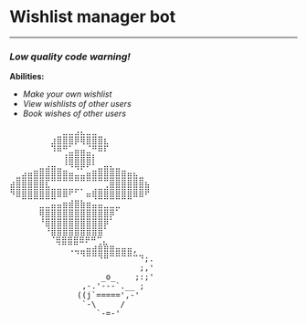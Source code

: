 # Wishlist manager bot

---

### *Low quality code warning!*

**Abilities:**
- *Make your own wishlist*
- *View wishlists of other users*
- *Book wishes of other users*

<pre>
⠀⠀⠀⠀⠀⠀⠀⠀⠀⣀⣀⣠⣄⣀⣀⠀⠀⠀⠀⠀⠀⠀⠀⠀
⠀⠀⠀⠀⠀⠀⠀⣰⣿⣿⣿⡿⢿⣿⣿⣿⣆⠀⠀⠀⠀⠀⠀⠀
⠀⠀⠀⠀⠀⠀⠀⠹⠿⠛⣁⣤⣤⣈⠛⠿⠏⠀⠀⠀⠀⠀⠀⠀
⠀⠀⠀⠀⠀⠀⠀⠀⠀⢸⣿⣿⣿⣿⡇⠀⠀⠀⠀⠀⠀⠀⠀⠀
⠀⠀⠀⠀⣀⣤⣴⣶⣤⣈⠙⠻⠟⠋⣁⣤⣶⣦⣤⣀⠀⠀⠀⠀
⠀⣤⣾⣿⣿⣿⣿⣿⣿⣿⣿⣶⣶⣿⣿⣿⣿⣿⣿⣿⣿⣷⣤⠀
⣾⣿⣿⣿⣿⣿⣧⣀⣀⣀⣀⣀⡀⠀⢀⣀⣠⣿⣿⣿⣿⣿⣿⣷
⠙⠿⣿⣿⣿⣿⣿⣿⠿⠿⠋⠁⠀⠶⢿⣿⣿⣿⣿⣿⣿⠿⠿⠋
⠀⠀⠀⠀⠀⣀⣀⣤⣤⣶⣾⣿⣷⣶⣤⣤⣀⣀⣀⠀⠀⠀⠀⠀
⠀⠀⠀⠀⠀⢿⣿⣿⣿⣿⣿⣿⣿⣿⣿⣿⣿⡿⠁⠀⠀⠀⠀⠀
⠀⠀⠀⠀⠀⠘⣿⣿⣿⣿⣿⣿⣿⣿⣿⣿⡿⠁⠀⠀⠀⠀⠀⠀
⠀⠀⠀⠀⠀⠀⠘⣿⣿⣿⣿⣿⣿⣿⣿⣿⠁⠀⠀⠀⠀⠀⠀⠀
⠀⠀⠀⠀⠀⠀ ⠈⢿⣿⣿⣿⠿⠟⠛⢉⣄⠀⠀⠀⠀⠀⠀⠀
⠀⠀⠀⠀⠀⠀⠀⠀⠀⠀⠠⢤⣤⣶⣾⣿⣿⣿⣶⣶⣶,⠀
⠀⠀⠀⠀⠀⠀⠀⠀⠀⠀⠀⠀⠈⠉⠉⠙⠛⠉⠉⠉⠉⠉⠙;.
                           ;,'
                   _o_    ;:;'
               ,-.'---`.__ ;
              ((j`=====',-'
               `-\     /
                  `-=-'     
</pre>
